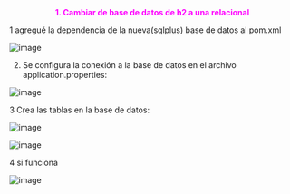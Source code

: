 <div align="center"><font color=#FF00FF><b>1. Cambiar de base de datos de h2 a una relacional</b></font></div>

1 agregué la dependencia de la nueva(sqlplus) base de datos al pom.xml


![image](https://github.com/SamanthaBermudezM/hotelBase/assets/148176004/373a9e92-2528-48f5-8613-272e72e02091)


2. Se configura la conexión a la base de datos en el archivo application.properties:


![image](https://github.com/SamanthaBermudezM/hotelBase/assets/148176004/421b30ac-d83c-41bc-805c-e51a50b938e7)


3 Crea las tablas en la base de datos:
 
 ![image](https://github.com/SamanthaBermudezM/hotelBase/assets/148176004/2dd8fdba-87e5-4ffd-b9db-564bca4fb302)

![image](https://github.com/SamanthaBermudezM/hotelBase/assets/148176004/6ce4647d-2663-4eb1-b699-f7426732c818)


4 si funciona
 
![image](https://github.com/SamanthaBermudezM/hotelBase/assets/148176004/bbc86951-89b2-43e4-9a24-e5915a5b1dd6)


